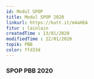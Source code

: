 ```yaml
---
id: Modul SPOP
title: Modul SPOP 2020
linkurl: https://kutt.it/m4aHEA
fitur : lainlain
createdTime : 13/01/2020
modifiedTime : 22/01/2020
topik: PBB
color: ffd33d
---
```

### SPOP PBB 2020
